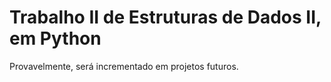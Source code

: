 # Trabalho II de Estruturas de Dados II, em Python

Provavelmente, será incrementado em projetos futuros.
